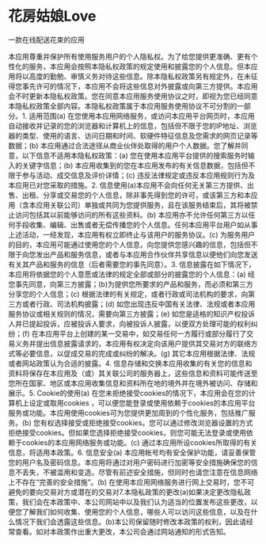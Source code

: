# 花房姑娘Love  
一款在线配送花束的应用

本应用尊重并保护所有使用服务用户的个人隐私权。为了给您提供更准确、更有个性化的服务，本应用会按照本隐私权政策的规定使用和披露您的个人信息。但本应用将以高度的勤勉、审慎义务对待这些信息。除本隐私权政策另有规定外，在未征得您事先许可的情况下，本应用不会将这些信息对外披露或向第三方提供。本应用会不时更新本隐私权政策。您在同意本应用服务使用协议之时，即视为您已经同意本隐私权政策全部内容。本隐私权政策属于本应用服务使用协议不可分割的一部分。1. 适用范围(a) 在您使用本应用网络服务，或访问本应用平台网页时，本应用自动接收并记录的您的浏览器和计算机上的信息，包括但不限于您的IP地址、浏览器的类型、使用的语言、访问日期和时间、软硬件特征信息及您需求的网页记录等数据；(b) 本应用通过合法途径从商业伙伴处取得的用户个人数据。您了解并同意，以下信息不适用本隐私权政策：(a) 您在使用本应用平台提供的搜索服务时输入的关键字信息；(b) 本应用收集到的您在本应用发布的有关信息数据，包括但不限于参与活动、成交信息及评价详情；(c) 违反法律规定或违反本应用规则行为及本应用已对您采取的措施。2. 信息使用(a)本应用不会向任何无关第三方提供、出售、出租、分享或交易您的个人信息，除非事先得到您的许可，或该第三方和本应用（含本应用关联公司）单独或共同为您提供服务，且在该服务结束后，其将被禁止访问包括其以前能够访问的所有这些资料。(b) 本应用亦不允许任何第三方以任何手段收集、编辑、出售或者无偿传播您的个人信息。任何本应用平台用户如从事上述活动，一经发现，本应用有权立即终止与该用户的服务协议。(c) 为服务用户的目的，本应用可能通过使用您的个人信息，向您提供您感兴趣的信息，包括但不限于向您发出产品和服务信息，或者与本应用合作伙伴共享信息以便他们向您发送有关其产品和服务的信息（后者需要您的事先同意）。3. 信息披露在如下情况下，本应用将依据您的个人意愿或法律的规定全部或部分的披露您的个人信息：(a) 经您事先同意，向第三方披露；(b)为提供您所要求的产品和服务，而必须和第三方分享您的个人信息；(c) 根据法律的有关规定，或者行政或司法机构的要求，向第三方或者行政、司法机构披露；(d) 如您出现违反中国有关法律、法规或者本应用服务协议或相关规则的情况，需要向第三方披露；(e) 如您是适格的知识产权投诉人并已提起投诉，应被投诉人要求，向被投诉人披露，以便双方处理可能的权利纠纷；(f) 在本应用平台上创建的某一交易中，如交易任何一方履行或部分履行了交易义务并提出信息披露请求的，本应用有权决定向该用户提供其交易对方的联络方式等必要信息，以促成交易的完成或纠纷的解决。(g) 其它本应用根据法律、法规或者网站政策认为合适的披露。4. 信息存储和交换本应用收集的有关您的信息和资料将保存在本应用及（或）其关联公司的服务器上，这些信息和资料可能传送至您所在国家、地区或本应用收集信息和资料所在地的境外并在境外被访问、存储和展示。5. Cookie的使用(a) 在您未拒绝接受cookies的情况下，本应用会在您的计算机上设定或取用cookies ，可以便您能登录或使用依赖于cookies的本应用平台服务或功能。本应用使用cookies可为您提供更加周到的个性化服务，包括推广服务。(b) 您有权选择接受或拒绝接受cookies。您可以通过修改浏览器设置的方式拒绝接受cookies。但如果您选择拒绝接受cookies，则您可能无法登录或使用依赖于cookies的本应用网络服务或功能。(c) 通过本应用所设cookies所取得的有关信息，将适用本政策。6. 信息安全(a) 本应用帐号均有安全保护功能，请妥善保管您的用户名及密码信息。本应用将通过对用户密码进行加密等安全措施确保您的信息不丢失，不被滥用和变造。尽管有前述安全措施，但同时也请您注意在信息网络上不存在“完善的安全措施”。(b) 在使用本应用网络服务进行网上交易时，您不可避免的要向交易对方或潜在的交易对7.本隐私政策的更改(a)如果决定更改隐私政策，我们会在本政策中、本公司网站中以及我们认为适当的位置发布这些更改，以便您了解我们如何收集、使用您的个人信息，哪些人可以访问这些信息，以及在什么情况下我们会透露这些信息。(b)本公司保留随时修改本政策的权利，因此请经常查看。如对本政策作出重大更改，本公司会通过网站通知的形式告知。
